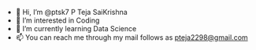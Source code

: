 - 👋 Hi, I’m @ptsk7 P Teja SaiKrishna
- 👀 I’m interested in Coding
- 🌱 I’m currently learning Data Science
- 📫 You can reach me through my mail follows as pteja2298@gmail.com

<!---
ptsk7/ptsk7 is a ✨ special ✨ repository because its `README.md` (this file) appears on your GitHub profile.
You can click the Preview link to take a look at your changes.
--->
